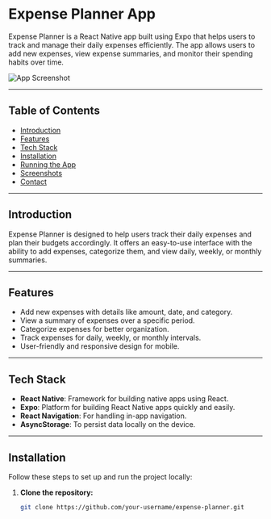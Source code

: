 # Expense Planner App

Expense Planner is a React Native app built using Expo that helps users to track and manage their daily expenses efficiently. The app allows users to add new expenses, view expense summaries, and monitor their spending habits over time.

![App Screenshot](https://cdn.dribbble.com/users/5704055/screenshots/17402861/media/8e45f294e7ddf32d5010ec1697d60e92.png?resize=1000x750&vertical=center)

---

## Table of Contents

- [Introduction](#introduction)
- [Features](#features)
- [Tech Stack](#tech-stack)
- [Installation](#installation)
- [Running the App](#running-the-app)
- [Screenshots](#screenshots)
- [Contact](#contact)

---

## Introduction

Expense Planner is designed to help users track their daily expenses and plan their budgets accordingly. It offers an easy-to-use interface with the ability to add expenses, categorize them, and view daily, weekly, or monthly summaries.

---

## Features

- Add new expenses with details like amount, date, and category.
- View a summary of expenses over a specific period.
- Categorize expenses for better organization.
- Track expenses for daily, weekly, or monthly intervals.
- User-friendly and responsive design for mobile.

---

## Tech Stack

- **React Native**: Framework for building native apps using React.
- **Expo**: Platform for building React Native apps quickly and easily.
- **React Navigation**: For handling in-app navigation.
- **AsyncStorage**: To persist data locally on the device.

---

## Installation

Follow these steps to set up and run the project locally:

1. **Clone the repository:**

   ```bash
   git clone https://github.com/your-username/expense-planner.git
   ```
